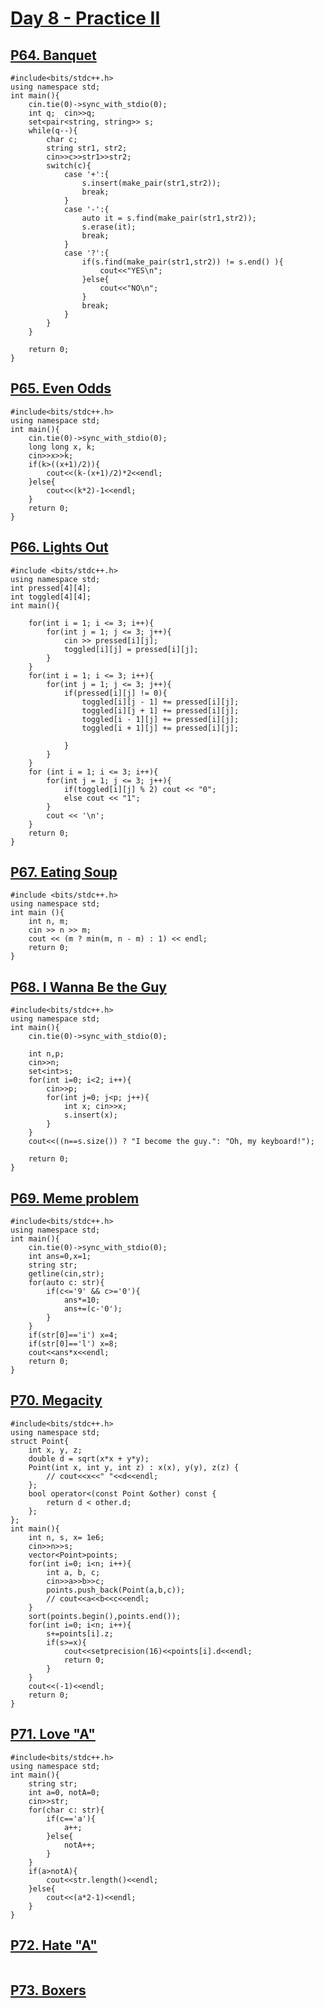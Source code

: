 # [Day 8 - Practice II](https://codeforces.com/group/yg7WhsFsAp/contest/355506)

## [P64. Banquet](https://codeforces.com/group/yg7WhsFsAp/contest/355506/problem/P64)

```
#include<bits/stdc++.h>
using namespace std;
int main(){
    cin.tie(0)->sync_with_stdio(0);
    int q;  cin>>q;
    set<pair<string, string>> s;
    while(q--){
        char c;
        string str1, str2;
        cin>>c>>str1>>str2;
        switch(c){
            case '+':{
                s.insert(make_pair(str1,str2));
                break;
            }
            case '-':{
                auto it = s.find(make_pair(str1,str2));
                s.erase(it);
                break;
            }
            case '?':{
                if(s.find(make_pair(str1,str2)) != s.end() ){
                    cout<<"YES\n";
                }else{
                    cout<<"NO\n";
                }
                break;
            }
        }
    }
    
    return 0;
}
```

## [P65. Even Odds](https://codeforces.com/group/yg7WhsFsAp/contest/355506/problem/P65)

```
#include<bits/stdc++.h>
using namespace std;
int main(){
    cin.tie(0)->sync_with_stdio(0);
    long long x, k; 
    cin>>x>>k;
    if(k>((x+1)/2)){
        cout<<(k-(x+1)/2)*2<<endl;
    }else{
        cout<<(k*2)-1<<endl;
    }
    return 0;
}
```

## [P66. Lights Out](https://codeforces.com/group/yg7WhsFsAp/contest/355506/problem/P66)

```
#include <bits/stdc++.h>
using namespace std;
int pressed[4][4];
int toggled[4][4];
int main(){

    for(int i = 1; i <= 3; i++){
        for(int j = 1; j <= 3; j++){
            cin >> pressed[i][j];
            toggled[i][j] = pressed[i][j];
        }
    }
    for(int i = 1; i <= 3; i++){
        for(int j = 1; j <= 3; j++){
            if(pressed[i][j] != 0){
                toggled[i][j - 1] += pressed[i][j];
                toggled[i][j + 1] += pressed[i][j];
                toggled[i - 1][j] += pressed[i][j];
                toggled[i + 1][j] += pressed[i][j];

            }
        }
    }
    for (int i = 1; i <= 3; i++){
        for(int j = 1; j <= 3; j++){
            if(toggled[i][j] % 2) cout << "0";
            else cout << "1";
        }
        cout << '\n';
    }
    return 0;
}
```

## [P67. Eating Soup](https://codeforces.com/group/yg7WhsFsAp/contest/355506/problem/P67)

```
#include <bits/stdc++.h>
using namespace std;
int main (){
    int n, m;
	cin >> n >> m;
	cout << (m ? min(m, n - m) : 1) << endl;
	return 0;
}
```

## [P68. I Wanna Be the Guy](https://codeforces.com/group/yg7WhsFsAp/contest/355506/problem/P68)

```
#include<bits/stdc++.h>
using namespace std;
int main(){
    cin.tie(0)->sync_with_stdio(0);
    
    int n,p;
    cin>>n;
    set<int>s;
    for(int i=0; i<2; i++){
        cin>>p;
        for(int j=0; j<p; j++){
            int x; cin>>x;
            s.insert(x);
        }
    }
    cout<<((n==s.size()) ? "I become the guy.": "Oh, my keyboard!");
    
    return 0;
}
```
## [P69. Meme problem](https://codeforces.com/group/yg7WhsFsAp/contest/355506/problem/P69)

```
#include<bits/stdc++.h>
using namespace std;
int main(){
    cin.tie(0)->sync_with_stdio(0);
    int ans=0,x=1;
    string str;
    getline(cin,str);
    for(auto c: str){
        if(c<='9' && c>='0'){
            ans*=10;
            ans+=(c-'0');
        }
    }
    if(str[0]=='i') x=4;
    if(str[0]=='l') x=8;
    cout<<ans*x<<endl;
    return 0;
}
```

## [P70. Megacity](https://codeforces.com/group/yg7WhsFsAp/contest/355506/problem/P70)

```
#include<bits/stdc++.h>
using namespace std;
struct Point{
    int x, y, z;
    double d = sqrt(x*x + y*y);
    Point(int x, int y, int z) : x(x), y(y), z(z) {
        // cout<<x<<" "<<d<<endl;
    };
    bool operator<(const Point &other) const {
        return d < other.d;
    };
};
int main(){
    int n, s, x= 1e6;
    cin>>n>>s;
    vector<Point>points;
    for(int i=0; i<n; i++){
        int a, b, c;
        cin>>a>>b>>c;
        points.push_back(Point(a,b,c));
        // cout<<a<<b<<c<<endl;
    }
    sort(points.begin(),points.end());
    for(int i=0; i<n; i++){
        s+=points[i].z;
        if(s>=x){
            cout<<setprecision(16)<<points[i].d<<endl;
            return 0;
        }
    }
    cout<<(-1)<<endl;
    return 0;
}
```

## [P71. Love "A"](https://codeforces.com/group/yg7WhsFsAp/contest/355506/problem/P71)

```
#include<bits/stdc++.h>
using namespace std;
int main(){
    string str;
    int a=0, notA=0;
    cin>>str;
    for(char c: str){
        if(c=='a'){
            a++;
        }else{
            notA++;
        }
    }
    if(a>notA){
        cout<<str.length()<<endl;
    }else{
        cout<<(a*2-1)<<endl;
    }
}
```

## [P72. Hate "A"](https://codeforces.com/group/yg7WhsFsAp/contest/355506/problem/P72)

```

```

## [P73. Boxers](https://codeforces.com/group/yg7WhsFsAp/contest/355506/problem/P73)

```

```
